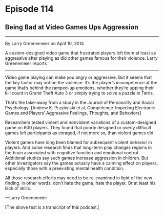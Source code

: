 # Episode 114

## Being Bad at Video Games Ups Aggression

---

By Larry Greenemeier on April 10, 2014

A custom-designed video game that frustrated players left them at least as aggressive after playing as did other games famous for their violence. Larry Greenemeier reports

---

Video game playing can make you angry or aggressive. But it seems that the key factor may not be the violence. It’s the player’s incompetence at the game that’s behind the ramped-up emotions, whether they’re upping their kill count in Grand Theft Auto 3 or simply trying to solve a puzzle in Tetris.

That’s the take-away from a study in the Journal of Personality and Social Psychology. [Andrew K. Przybylski et al, Competence-Impeding Electronic Games and Players’ Aggressive Feelings, Thoughts, and Behaviors]

Researchers tested violent and nonviolent variations of a custom-designed game on 600 players. They found that poorly designed or overly difficult games left participants as enraged, if not more so, than violent games did.

Violent games have long been blamed for subsequent violent behavior in players. And some research finds that long-term play changes regions in the brain associated with cognitive function and emotional control. Additional studies say such games increase aggression in children. But other investigators say the games actually have a calming effect on players, especially those with a preexisting mental health condition.

All those research efforts may need to be re-examined in light of the new finding. In other words, don’t hate the game, hate the player. Or at least his lack of skills.

—Larry Greenemeier

[The above text is a transcript of this podcast.]


